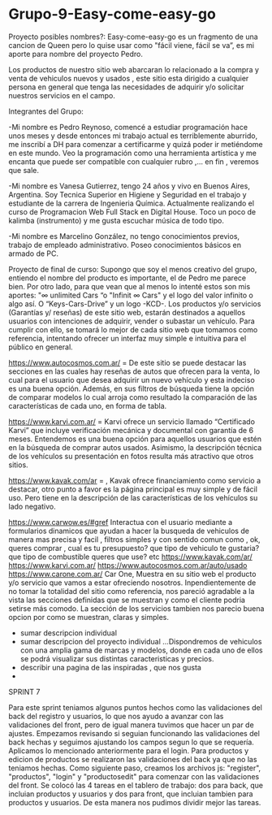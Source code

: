 # Grupo-9-Easy-come-easy-go
Proyecto
posibles nombres?:
Easy-come-easy-go es un fragmento de una cancion de Queen pero lo quise usar como "fácil viene, fácil se va”, es mi aporte para nombre del proyecto Pedro.

Los productos de nuestro sitio web abarcaran lo relacionado a la compra y venta de vehiculos nuevos y usados , este sitio esta dirigido a cualquier persona en general que tenga las necesidades de adquirir y/o solicitar nuestros servicios en el campo. 

Integrantes del Grupo:

-Mi nombre es Pedro Reynoso, comencé a estudiar programación hace unos meses y desde entonces mi trabajo actual es terriblemente aburrido, me inscribí a DH para comenzar a certificarme y quizá poder ir metiéndome en este mundo. Veo la programación como una herramienta artística y me encanta que puede ser compatible con cualquier rubro ,… en fin , veremos que sale. 

-Mi nombre es Vanesa Gutierrez, tengo 24 años y vivo en Buenos Aires, Argentina. Soy Tecnica Superior en Higiene y Seguridad en el trabajo y estudiante de la carrera de Ingenieria Química. Actualmente realizando el curso de Programacion Web Full Stack en Digital House. Toco un poco de kalimba (instrumento) y me gusta escuchar música de todo tipo.

-Mi nombre es Marcelino González, no tengo conocimientos previos, trabajo de empleado administrativo. Poseo conocimientos básicos en armado de PC.

Proyecto de final de curso: Supongo que soy el menos creativo del grupo, entiendo el nombre del producto es importante, el de Pedro me parece bien. Por otro lado, para que vean que al menos lo intenté estos son mis aportes:  "∞ unlimited Cars “o "Infinit ∞ Cars" y el logo del valor infinito o algo así. O “Keys-Cars-Drive” y un logo -KCD-.
Los productos y/o servicios (Garantías y/ reseñas) de este sitio web, estarán destinados a aquellos usuarios con intenciones de adquirir, vender o subastar un vehículo. Para cumplir con ello, se tomará lo mejor de cada sitio web que tomamos como referencia, intentando ofrecer un interfaz muy simple e intuitiva para el público en general. 

https://www.autocosmos.com.ar/ = De este sitio se puede destacar las secciones en las cuales hay reseñas de autos que ofrecen para la venta, lo cual para el usuario que desea adquirir un nuevo vehículo y esta indeciso es una buena opción. Además, en sus filtros de búsqueda tiene la opción de comparar modelos lo cual arroja como resultado la comparación de  las características de cada uno, en forma de tabla.

https://www.karvi.com.ar/  =  Karvi ofrece un servicio llamado “Certificado Karvi” que incluye verificación mecánica y documental con garantía de 6 meses. Entendemos es una buena opción para aquellos usuarios que estén en la búsqueda de comprar autos usados. Asimismo, la descripción técnica de los vehículos su presentación en fotos resulta más atractivo que otros sitios. 

https://www.kavak.com/ar = , Kavak ofrece financiamiento como servicio a destacar, otro punto a favor es la página principal es muy simple y de fácil uso. Pero tiene en la descripción de las características de los vehículos su lado negativo.


https://www.carwow.es/#gref
Interactua con el usuario mediante a formularios dinamicos que ayudan a hacer la busqueda de vehiculos de manera mas precisa y facil , filtros simples y con sentido comun como , ok, queres comprar , cual es tu presupuesto? que tipo de vehiculo te gustaria?  que tipo de combustible queres que use? etc
https://www.kavak.com/ar/
https://www.karvi.com.ar/
https://www.autocosmos.com.ar/auto/usado
https://www.carone.com.ar/
Car One, Muestra en su sitio web el producto y/o servicio que vamos a estar ofreciendo nosotros. Inpendientemente de no tomar la totalidad del sitio como referencia, nos pareció agradable a la vista las secciones definidas que se muestran y como el cliente podria setirse más comodo. La sección de los servicios tambien nos parecio buena opcion por como se muestran, claras y simples.











+ sumar descripcion individual
+ sumar descripcion del proyecto individual
...Dispondremos de vehiculos con una amplia gama de marcas y modelos, donde en cada uno de ellos se podrá visualizar sus distintas caracteristicas y precios.
+ describir una pagina de las inspiradas , que nos gusta
+ 


SPRINT 7

Para este sprint teniamos algunos puntos hechos como las validaciones del back del registro y usuarios, lo que nos ayudo a avanzar con las validaciones del front, pero de igual manera tuvimos que hacer un par de ajustes.
Empezamos revisando si seguian funcionando las validaciones del back hechas y seguimos ajustando los campos segun lo que se requería. Aplicamos lo mencionado anteriormente para el login. 
Para productos y edicion de productos se realizaron las validaciones del back ya que no las teniamos hechas.
Como siguiente paso, creamos los archivos js: "register", "productos", "login" y "productosedit" para comenzar con las validaciones del front.
Se colocó las 4 tareas en el tablero de trabajo: dos para back, que incluian productos y usuarios y dos para front, que incluian tambien para productos y usuarios. De esta manera nos pudimos dividir mejor las tareas.

